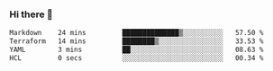 ### Hi there 👋

<!--
**urzz/urzz** is a ✨ _special_ ✨ repository because its `README.md` (this file) appears on your GitHub profile.

Here are some ideas to get you started:

- 🔭 I’m currently working on ...
- 🌱 I’m currently learning ...
- 👯 I’m looking to collaborate on ...
- 🤔 I’m looking for help with ...
- 💬 Ask me about ...
- 📫 How to reach me: ...
- 😄 Pronouns: ...
- ⚡ Fun fact: ...
-->

<!--START_SECTION:waka-->

```txt
Markdown    24 mins         ██████████████▒░░░░░░░░░░   57.50 %
Terraform   14 mins         ████████▒░░░░░░░░░░░░░░░░   33.53 %
YAML        3 mins          ██░░░░░░░░░░░░░░░░░░░░░░░   08.63 %
HCL         0 secs          ░░░░░░░░░░░░░░░░░░░░░░░░░   00.34 %
```

<!--END_SECTION:waka-->
